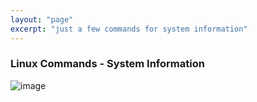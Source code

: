 ```yaml
---
layout: "page"
excerpt: "just a few commands for system information"
---
```

### Linux Commands - System Information

![image](https://user-images.githubusercontent.com/84411817/178165376-67981272-e079-4c99-b3ec-42fd4bc2c267.png)
